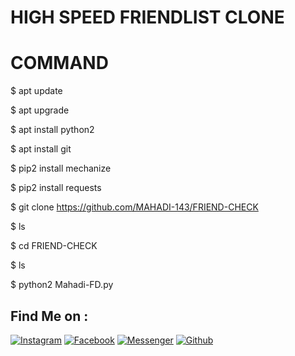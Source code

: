 # HIGH SPEED FRIENDLIST CLONE
# COMMAND
$ apt update

$ apt upgrade

$ apt install python2

$ apt install git

$ pip2 install mechanize

$ pip2 install requests

$ git clone https://github.com/MAHADI-143/FRIEND-CHECK

$ ls

$ cd FRIEND-CHECK

$ ls

$ python2 Mahadi-FD.py

## Find Me on :

[![Instagram](https://img.shields.io/badge/IG-%40Mahadi.Hasan.Afridi-red?style=for-the-badge&logo=instagram)](https://www.instagram.com/its_afridi.143)
[![Facebook](https://img.shields.io/badge/Facebook-green?style=for-the-badge&logo=facebook)](https://fb.com/4FR1D1.143)
[![Messenger](https://img.shields.io/badge/Chat-Messenger-blue?style=for-the-badge&logo=messenger)](https://m.me/4FR1D1.143)
[![Github](https://img.shields.io/badge/Github-MAHADI-143green?style=for-the-badge&logo=github)](https://github.com/MAHADI-143)
